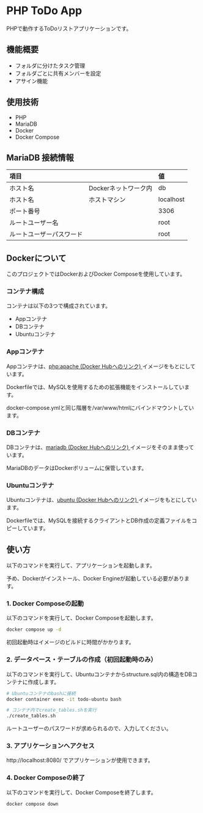 # PHP ToDo App

PHPで動作するToDoリストアプリケーションです。

## 機能概要

- フォルダに分けたタスク管理
- フォルダごとに共有メンバーを設定
- アサイン機能

## 使用技術

- PHP
- MariaDB
- Docker
- Docker Compose

## MariaDB 接続情報

| 項目 || 値 |
| :--- | :--- | :--- |
| ホスト名 | Dockerネットワーク内 | db |
| ホスト名 | ホストマシン | localhost |
| ポート番号 || 3306 |
| ルートユーザー名 || root |
| ルートユーザーパスワード || root |

## Dockerについて

このプロジェクトではDockerおよびDocker Composeを使用しています。

### コンテナ構成

コンテナは以下の3つで構成されています。

- Appコンテナ
- DBコンテナ
- Ubuntuコンテナ

### Appコンテナ

Appコンテナは、[php:apache (Docker Hubへのリンク) ](https://hub.docker.com/layers/library/php/apache/images/sha256-f722d3f411b2951405044dfe1c6a7ffd2bbd8662f4b7cfd7ab162974767a38a4)イメージをもとにしています。

Dockerfileでは、MySQLを使用するための拡張機能をインストールしています。

docker-compose.ymlと同じ階層を/var/www/htmlにバインドマウントしています。

### DBコンテナ

DBコンテナは、[mariadb (Docker Hubへのリンク) ](https://hub.docker.com/layers/library/mariadb/latest/images/sha256-04d70a5a9b401d1513b2d03cc446b3a375f4b9ce583c727f7dce8b74b3fded94)イメージをそのまま使っています。

MariaDBのデータはDockerボリュームに保管しています。

### Ubuntuコンテナ

Ubuntuコンテナは、[ubuntu (Docker Hubへのリンク) ](https://hub.docker.com/layers/library/ubuntu/latest/images/sha256-6e75a10070b0fcb0bead763c5118a369bc7cc30dfc1b0749c491bbb21f15c3c7)イメージをもとにしています。

Dockerfileでは、MySQLを接続するクライアントとDB作成の定義ファイルをコピーしています。

## 使い方

以下のコマンドを実行して、アプリケーションを起動します。

予め、Dockerがインストール、Docker Engineが起動している必要があります。

### 1. Docker Composeの起動

以下のコマンドを実行して、Docker Composeを起動します。

``` bash
docker compose up -d
```

初回起動時はイメージのビルドに時間がかかります。

### 2. データベース・テーブルの作成（初回起動時のみ）

以下のコマンドを実行して、Ubuntuコンテナからstructure.sql内の構造をDBコンテナに作成します。

``` bash
# Ubuntuコンテナのbashに接続
docker container exec -it todo-ubuntu bash

# コンテナ内でcreate_tables.shを実行
./create_tables.sh
```
ルートユーザーのパスワードが求められるので、入力してください。

### 3. アプリケーションへアクセス

http://localhost:8080/ でアプリケーションが使用できます。

### 4. Docker Composeの終了

以下のコマンドを実行して、Docker Composeを終了します。

``` bash
docker compose down
```
